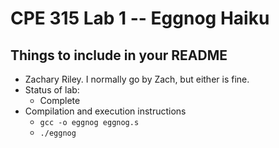 # CPE 315 Lab 1 -- Eggnog Haiku

## Things to include in your README

* Zachary Riley. I normally go by Zach, but either is fine.
* Status of lab:
  * Complete
* Compilation and execution instructions
  * `gcc -o eggnog eggnog.s`
  * `./eggnog`


